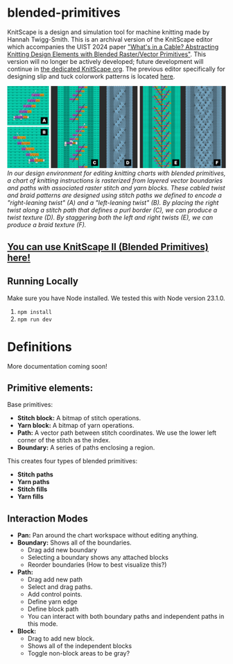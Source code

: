 # blended-primitives

KnitScape is a design and simulation tool for machine knitting made by Hannah
Twigg-Smith. This is an archival version of the KnitScape editor which
accompanies the UIST 2024 paper
["What's in a Cable? Abstracting Knitting Design Elements with Blended Raster/Vector Primitives"](https://dl.acm.org/doi/10.1145/3654777.3676351).
This version will no longer be actively developed; future development will
continue in [the dedicated KnitScape org](https://github.com/knitscape/). The
previous editor specifically for designing slip and tuck colorwork patterns is
located [here](https://github.com/machineagency/knitscape-2024).

![](/assets/twistBraid.png) _In our design environment for editing knitting
charts with blended primitives, a chart of knitting instructions is rasterized
from layered vector boundaries and paths with associated raster stitch and yarn
blocks. These cabled twist and braid patterns are designed using stitch paths we
defined to encode a "right-leaning twist" (A) and a "left-leaning twist" (B). By
placing the right twist along a stitch path that defines a purl border (C), we
can produce a twist texture (D). By staggering both the left and right twists
(E), we can produce a braid texture (F)._

<!-- ## priority fixes

- [ ] undo is currently bugged
- [ ] sim topology resets on zoom/flip
- [ ] removing a yarn from the yarn palette is bugged
- polygon fill scanline is sometimes slightly off?
- simulation/yarn view
  - shouldn't regenerate yarn topology/cancel relaxation on zoom or when yarn
    colors are changed
  - edge node layout is not correct
  - currently not drawing the last few segments in a yarn.
  - add yarn entry and exit points to indicate where they start and end -->

## [You can use KnitScape II (Blended Primitives) here!](https://machineagency.github.io/blended-primitives)

## Running Locally

Make sure you have Node installed. We tested this with Node version 23.1.0.

1. `npm install`
2. `npm run dev`

# Definitions
More documentation coming soon!

## Primitive elements:

Base primitives:

- **Stitch block:** A bitmap of stitch operations.
- **Yarn block:** A bitmap of yarn operations.
- **Path:** A vector path between stitch coordinates. We use the lower left
  corner of the stitch as the index.
- **Boundary:** A series of paths enclosing a region.

This creates four types of blended primitives:

- **Stitch paths**
- **Yarn paths**
- **Stitch fills**
- **Yarn fills**

## Interaction Modes

- **Pan:** Pan around the chart workspace without editing anything.
- **Boundary:** Shows all of the boundaries.
  - Drag add new boundary
  - Selecting a boundary shows any attached blocks
  - Reorder boundaries (How to best visualize this?)
- **Path:**
  - Drag add new path
  - Select and drag paths.
  - Add control points.
  - Define yarn edge
  - Define block path
  - You can interact with both boundary paths and independent paths in this
    mode.
- **Block:**
  - Drag to add new block.
  - Shows all of the independent blocks
  - Toggle non-block areas to be gray?
